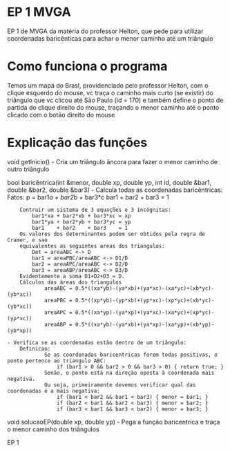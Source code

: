 # EP 1 MVGA
EP 1 de MVGA da matéria do professor Helton, que pede para utilizar coordenadas baricênticas para achar o menor caminho até um triângulo

# Como funciona o programa

Temos um mapa do Brasl, providenciado pelo professor Helton, com o clique esquerdo do mouse, vc traça o caminho mais curto (se existir) do triângulo que vc clicou até São Paulo (id = 170) e também define o ponto de partida do clique direito do mouse, traçando o menor caminho até o ponto clicado com o botão direito do mouse

# Explicação das funções

void getInicio()
    - Cria um triângulo âncora para fazer o menor caminho de outro triângulo

bool baricêntrica(int &menor, double xp, double yp, int id, double &bar1, double &bar2, double &bar3)
    - Calcula todas as coordenadas baricêntricas:
        Fatos:
            p = bar1*a + bar2*b + bar3*c
            bar1 + bar2 + bar3 = 1
           
        Contruir um sistema de 3 equações e 3 incógnitas:
            bar1*xa + bar2*xb + bar3*xc = xp
            bar1*ya + bar2*yb + bar3*yc = yp
            bar1    + bar2    + bar3    = 1
        Os valores dos determinantes podem ser obtidos pela regra de Cramer, e sao 
        equivalentes as seguintes areas dos triangulos:
            Det = areaABC <-> D
            bar1 = areaPBC/areaABC <-> D1/D
            bar2 = areaAPC/areaABC <-> D2/D
            bar3 = areaABP/areaABC <-> D3/D
        Evidentemente a soma D1+D2+D3 = D.
        Cálculos das áreas dos triangulos
                areaABC = 0.5*((xa*yb)-(ya*xb)+(ya*xc)-(xa*yc)+(xb*yc)-(yb*xc))
                areaPBC = 0.5*((xp*yb)-(yp*xb)+(yp*xc)-(xp*yc)+(xb*yc)-(yb*xc))
                areaAPC = 0.5*((xa*yp)-(ya*xp)+(ya*xc)-(xa*yc)+(xp*yc)-(yp*xc))
                areaABP = 0.5*((xa*yb)-(ya*xb)+(ya*xp)-(xa*yp)+(xb*yp)-(yb*xp))

    - Verifica se as coordenadas estão dentro de um triângulo:
        Definicao:
                Se as coordenadas baricentricas forem todas positivas, o ponto pertence ao triangulo ABC:
                    if (bar1 > 0 && bar2 > 0 && bar3 > 0) { return true; }
                Senão, o ponto está na direção oposta à coordenada mais negativa.
                Ou seja, primeiramente devemos verificar qual das coordenadas é a mais negativa:
                    if (bar1 < bar2 && bar1 < bar3) { menor = bar1; }
                    if (bar2 < bar1 && bar2 < bar3) { menor = bar2; }
                    if (bar3 < bar1 && bar3 < bar2) { menor = bar3; }

void solucaoEP(double xp, double yp)
    - Pega a função baricentrica e traça o menor caminho dos triângulos

EP 1